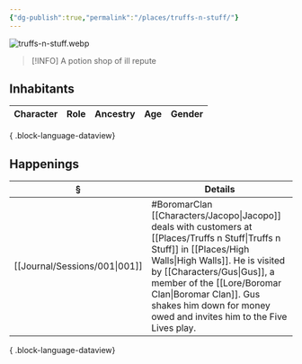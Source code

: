 ```yaml
---
{"dg-publish":true,"permalink":"/places/truffs-n-stuff/"}
---
```


![truffs-n-stuff.webp](/img/user/z_attachments/truffs-n-stuff.webp)

> [!INFO]
> A potion shop of ill repute
## Inhabitants
| Character | Role | Ancestry | Age | Gender |
| --------- | ---- | -------- | --- | ------ |

{ .block-language-dataview}
## Happenings
| §                                | Details                                                                                                                                                                                                                      |
| -------------------------------- | ---------------------------------------------------------------------------------------------------------------------------------------------------------------------------------------------------------------------------- |
| [[Journal/Sessions/001\|001]] | #BoromarClan [[Characters/Jacopo\|Jacopo]] deals with customers at [[Places/Truffs n Stuff\|Truffs n Stuff]] in [[Places/High Walls\|High Walls]]. He is visited by [[Characters/Gus\|Gus]], a member of the [[Lore/Boromar Clan\|Boromar Clan]]. Gus shakes him down for money owed and invites him to the Five Lives play. |

{ .block-language-dataview}